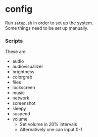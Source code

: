 # config
Run `setup.sh` in order to set up the system.  
Some things need to be set up manually. 

### Scripts 
These are 
* audio
* audiovisualizer
* brightness
* colorgrab
* files
* lockscreen
* music
* network
* screenshot
* sleepy
* suspend
* volume
  * Set volume in 20% intervals
  * Alternatively one can input 0-1
